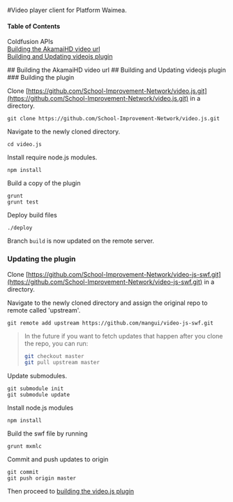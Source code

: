 #Video player client for Platform Waimea.

#### Table of Contents

Coldfusion APIs   
[Building the AkamaiHD video url](#url)  
[Building and Updating videojs plugin](#player)  

<a name="url"/>
## Building the AkamaiHD video url

<a name="player"/>
## Building and Updating videojs plugin

<a name="build-player">
### Building the plugin

Clone [https://github.com/School-Improvement-Network/video.js.git](https://github.com/School-Improvement-Network/video.js.git) in a directory.

	git clone https://github.com/School-Improvement-Network/video.js.git

Navigate to the newly cloned directory.

	cd video.js

Install require node.js modules.

	npm install

Build a copy of the plugin

    grunt
    grunt test

Deploy build files

	./deploy

Branch `build` is now updated on the remote server.

### Updating the plugin

Clone [https://github.com/School-Improvement-Network/video-js-swf.git](https://github.com/School-Improvement-Network/video-js-swf.git) in a directory.

Navigate to the newly cloned directory and assign the original repo to remote called 'upstream'.

	git remote add upstream https://github.com/mangui/video-js-swf.git

>In the future if you want to fetch updates that happen after you clone the repo, you can run: 
>
>```bash
>git checkout master
>git pull upstream master
>```

Update submodules.

	git submodule init
	git submodule update

Install node.js modules

	npm install
	
Build the swf file by running

	grunt mxmlc

Commit and push updates to origin

	git commit
	git push origin master

Then proceed to [building the video.js plugin](#build-player)



